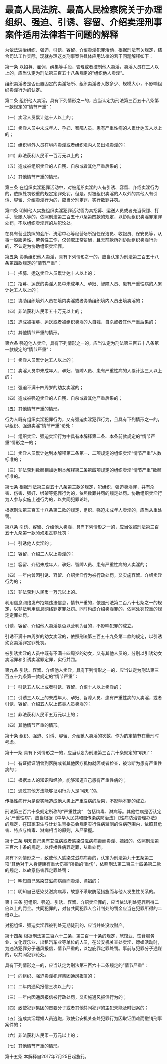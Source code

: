 # 最高人民法院、最高人民检察院关于办理组织、强迫、引诱、容留、介绍卖淫刑事案件适用法律若干问题的解释



为依法惩治组织、强迫、引诱、容留、介绍卖淫犯罪活动，根据刑法有关规定，结合司法工作实际，现就办理这类刑事案件具体应用法律的若干问题解释如下：

第一条 以招募、雇佣、纠集等手段，管理或者控制他人卖淫，卖淫人员在三人以上的，应当认定为刑法第三百五十八条规定的“组织他人卖淫”。

组织卖淫者是否设置固定的卖淫场所、组织卖淫者人数多少、规模大小，不影响组织卖淫行为的认定。

第二条 组织他人卖淫，具有下列情形之一的，应当认定为刑法第三百五十八条第一款规定的“情节严重”：

（一）卖淫人员累计达十人以上的；

（二）卖淫人员中未成年人、孕妇、智障人员、患有严重性病的人累计达五人以上的；

（三）组织境外人员在境内卖淫或者组织境内人员出境卖淫的；

（四）非法获利人民币一百万元以上的；

（五）造成被组织卖淫的人自残、自杀或者其他严重后果的；

（六）其他情节严重的情形。

第三条 在组织卖淫犯罪活动中，对被组织卖淫的人有引诱、容留、介绍卖淫行为的，依照处罚较重的规定定罪处罚。但是，对被组织卖淫的人以外的其他人有引诱、容留、介绍卖淫行为的，应当分别定罪，实行数罪并罚。

第四条 明知他人实施组织卖淫犯罪活动而为其招募、运送人员或者充当保镖、打手、管账人等的，依照刑法第三百五十八条第四款的规定，以协助组织卖淫罪定罪处罚，不以组织卖淫罪的从犯论处。

在具有营业执照的会所、洗浴中心等经营场所担任保洁员、收银员、保安员等，从事一般服务性、劳务性工作，仅领取正常薪酬，且无前款所列协助组织卖淫行为的，不认定为协助组织卖淫罪。

第五条 协助组织他人卖淫，具有下列情形之一的，应当认定为刑法第三百五十八条第四款规定的“情节严重”：

（一）招募、运送卖淫人员累计达十人以上的；

（二）招募、运送的卖淫人员中未成年人、孕妇、智障人员、患有严重性病的人累计达五人以上的；

（三）协助组织境外人员在境内卖淫或者协助组织境内人员出境卖淫的；

（四）非法获利人民币五十万元以上的；

（五）造成被招募、运送或者被组织卖淫的人自残、自杀或者其他严重后果的；

（六）其他情节严重的情形。

第六条 强迫他人卖淫，具有下列情形之一的，应当认定为刑法第三百五十八条第一款规定的“情节严重”：

（一）卖淫人员累计达五人以上的；

（二）卖淫人员中未成年人、孕妇、智障人员、患有严重性病的人累计达三人以上的；

（三）强迫不满十四周岁的幼女卖淫的；

（四）造成被强迫卖淫的人自残、自杀或者其他严重后果的；

（五）其他情节严重的情形。

行为人既有组织卖淫犯罪行为，又有强迫卖淫犯罪行为，且具有下列情形之一的，以组织、强迫卖淫“情节严重”论处：

（一）组织卖淫、强迫卖淫行为中具有本解释第二条、本条前款规定的“情节严重”情形之一的；

（二）卖淫人员累计达到本解释第二条第一、二项规定的组织卖淫“情节严重”人数标准的；

（三）非法获利数额相加达到本解释第二条第四项规定的组织卖淫“情节严重”数额标准的。

第七条 根据刑法第三百五十八条第三款的规定，犯组织、强迫卖淫罪，并有杀害、伤害、强奸、绑架等犯罪行为的，依照数罪并罚的规定处罚。协助组织卖淫行为人参与实施上述行为的，以共同犯罪论处。

根据刑法第三百五十八条第二款的规定，组织、强迫未成年人卖淫的，应当从重处罚。

第八条 引诱、容留、介绍他人卖淫，具有下列情形之一的，应当依照刑法第三百五十九条第一款的规定定罪处罚：

（一）引诱他人卖淫的；

（二）容留、介绍二人以上卖淫的；

（三）容留、介绍未成年人、孕妇、智障人员、患有严重性病的人卖淫的；

（四）一年内曾因引诱、容留、介绍卖淫行为被行政处罚，又实施容留、介绍卖淫行为的；

（五）非法获利人民币一万元以上的。

利用信息网络发布招嫖违法信息，情节严重的，依照刑法第二百八十七条之一的规定，以非法利用信息网络罪定罪处罚。同时构成介绍卖淫罪的，依照处罚较重的规定定罪处罚。

引诱、容留、介绍他人卖淫是否以营利为目的，不影响犯罪的成立。

引诱不满十四周岁的幼女卖淫的，依照刑法第三百五十九条第二款的规定，以引诱幼女卖淫罪定罪处罚。

被引诱卖淫的人员中既有不满十四周岁的幼女，又有其他人员的，分别以引诱幼女卖淫罪和引诱卖淫罪定罪，实行并罚。

第九条 引诱、容留、介绍他人卖淫，具有下列情形之一的，应当认定为刑法第三百五十九条第一款规定的“情节严重”：

（一）引诱五人以上或者引诱、容留、介绍十人以上卖淫的；

（二）引诱三人以上的未成年人、孕妇、智障人员、患有严重性病的人卖淫，或者引诱、容留、介绍五人以上该类人员卖淫的；

（三）非法获利人民币五万元以上的；

（四）其他情节严重的情形。

第十条 组织、强迫、引诱、容留、介绍他人卖淫的次数，作为酌定情节在量刑时考虑。

第十一条 具有下列情形之一的，应当认定为刑法第三百六十条规定的“明知”：

（一）有证据证明曾到医院或者其他医疗机构就医或者检查，被诊断为患有严重性病的；

（二）根据本人的知识和经验，能够知道自己患有严重性病的；

（三）通过其他方法能够证明行为人是“明知”的。

传播性病行为是否实际造成他人患上严重性病的后果，不影响本罪的成立。

刑法第三百六十条规定所称的“严重性病”，包括梅毒、淋病等。其他性病是否认定为“严重性病”，应当根据《中华人民共和国传染病防治法》《性病防治管理办法》的规定，在国家卫生与计划生育委员会规定实行性病监测的性病范围内，依照其危害、特点与梅毒、淋病相当的原则，从严掌握。

第十二条 明知自己患有艾滋病或者感染艾滋病病毒而卖淫、嫖娼的，依照刑法第三百六十条的规定，以传播性病罪定罪，从重处罚。

具有下列情形之一，致使他人感染艾滋病病毒的，认定为刑法第九十五条第三项“其他对于人身健康有重大伤害”所指的“重伤”，依照刑法第二百三十四条第二款的规定，以故意伤害罪定罪处罚：

（一）明知自己感染艾滋病病毒而卖淫、嫖娼的；

（二）明知自己感染艾滋病病毒，故意不采取防范措施而与他人发生性关系的。

第十三条 犯组织、强迫、引诱、容留、介绍卖淫罪的，应当依法判处犯罪所得二倍以上的罚金。共同犯罪的，对各共同犯罪人合计判处的罚金应当在犯罪所得的二倍以上。

对犯组织、强迫卖淫罪被判处无期徒刑的，应当并处没收财产。

第十四条 根据刑法第三百六十二条、第三百一十条的规定，旅馆业、饮食服务业、文化娱乐业、出租汽车业等单位的人员，在公安机关查处卖淫、嫖娼活动时，为违法犯罪分子通风报信，情节严重的，以包庇罪定罪处罚。事前与犯罪分子通谋的，以共同犯罪论处。

具有下列情形之一的，应当认定为刑法第三百六十二条规定的“情节严重”：

（一）向组织、强迫卖淫犯罪集团通风报信的；

（二）二年内通风报信三次以上的；

（三）一年内因通风报信被行政处罚，又实施通风报信行为的；

（四）致使犯罪集团的首要分子或者其他共同犯罪的主犯未能及时归案的；

（五）造成卖淫嫖娼人员逃跑，致使公安机关查处犯罪行为因取证困难而撤销刑事案件的；

（六）非法获利人民币一万元以上的；

（七）其他情节严重的情形。

第十五条 本解释自2017年7月25日起施行。